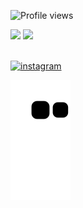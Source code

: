 


<p align="left"> <img src="https://komarev.com/ghpvc/?username=Gabriell12321&color=yellow" alt="Profile views" /> </p>


<div >
  <img height="180em" src="https://github-readme-stats.vercel.app/api?username=Gabriell12321&show_icons=true&theme=great-gatsby&include_all_commits=true&count_private=true"/>
  <img height="180em" src="https://github-readme-stats.vercel.app/api/top-langs/?username=LuigiGF&layout=compact&langs_count=16&theme=great-gatsby"/>
</div>
 
</div>

  ##
 
<div> 
 
  <a href="https://instagram.com/gabriell_azay" target="_blank">
 <img align="center" src="https://img.shields.io/badge/-gabriell_azay-05122A?style=flat&logo=instagram" alt="instagram"/>
 
 
  ![Snake animation](https://github.com/rafaballerini/rafaballerini/blob/output/github-contribution-grid-snake.svg)
 
</div>

